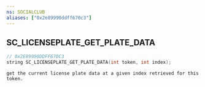 ```yaml
---
ns: SOCIALCLUB
aliases: ["0x2e89990ddff670c3"]
---
```

## SC_LICENSEPLATE_GET_PLATE_DATA

```c
// 0x2E89990DDFF670C3
string SC_LICENSEPLATE_GET_PLATE_DATA(int token, int index);
```

```
get the current license plate data at a given index retrieved for this token.
```
